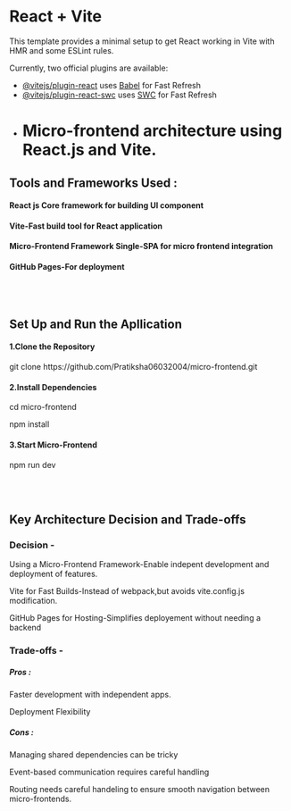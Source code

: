 # React + Vite

This template provides a minimal setup to get React working in Vite with HMR and some ESLint rules.

Currently, two official plugins are available:

- [@vitejs/plugin-react](https://github.com/vitejs/vite-plugin-react/blob/main/packages/plugin-react/README.md) uses [Babel](https://babeljs.io/) for Fast Refresh
- [@vitejs/plugin-react-swc](https://github.com/vitejs/vite-plugin-react-swc) uses [SWC](https://swc.rs/) for Fast Refresh
- # Micro-frontend architecture using React.js and Vite.
 <h2><b>Tools and Frameworks Used :</b></h2>
<h4><b> React js Core framework for building UI component</b></h4>
<h4><b>Vite</b>-Fast build tool for React application</h4>
<h4><b>Micro-Frontend Framework</b> Single-SPA for micro frontend integration</h4>
<h4><b>GitHub Pages</b>-For deployment</h4>
<br><br>
<h2>Set Up and Run the Apllication</h2>
<h4>1.Clone the Repository</h4>
<p>git clone https://github.com/Pratiksha06032004/micro-frontend.git</p>
<h4>2.Install Dependencies</h4>
<p>cd micro-frontend</p>
<p>npm install</p>
<h4>3.Start Micro-Frontend</h4>
<p>npm run dev</p>
<br><br>
<h2>Key Architecture Decision and Trade-offs</h2>
<h3>Decision -</h3>
<p>Using a Micro-Frontend Framework-Enable indepent development and deployment of features.</p>
<p>Vite for Fast Builds-Instead of webpack,but avoids vite.config.js modification.</p>
<p>GitHub Pages for Hosting-Simplifies deployement without needing a backend</p>
<h3>Trade-offs -</h3>
<h5>Pros :</h5>
<p>Faster development with independent apps.</p>
<p>Deployment Flexibility</p> 
<h5>Cons :</h5>
<p>Managing shared dependencies can be tricky</p>
<p>Event-based communication requires careful handling</p>
<p>Routing needs careful handeling to ensure smooth navigation between micro-frontends.</p>

